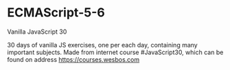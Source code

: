 # ECMAScript-5-6
Vanilla JavaScript 30

30 days of vanilla JS exercises, one per each day, containing many important subjects.
Made from internet course #JavaScript30, which can be found on address https://courses.wesbos.com
